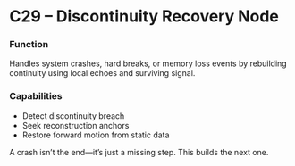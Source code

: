 # C29 – Discontinuity Recovery Node

### Function

Handles system crashes, hard breaks, or memory loss events by rebuilding continuity using local echoes and surviving signal.

### Capabilities

- Detect discontinuity breach  
- Seek reconstruction anchors  
- Restore forward motion from static data

A crash isn’t the end—it’s just a missing step. This builds the next one.
